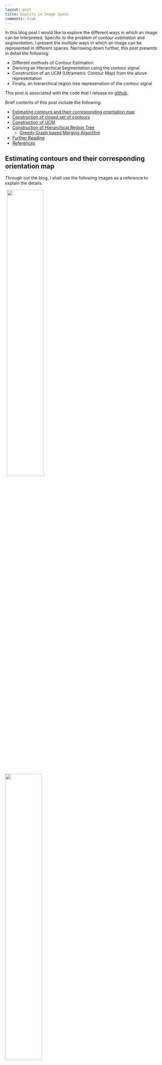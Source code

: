 ```yaml
---
layout: post
title: Duality in Image Space
comments: true
---
```


<script src="https://cdnjs.cloudflare.com/ajax/libs/mathjax/2.7.0/MathJax.js?config=TeX-AMS-MML_HTMLorMML" type="text/javascript"></script>

In this blog post I would like to explore the different ways in which an image can be interpreted. Specific to the problem of _contour estimation_ and _segmentation_, I present the multiple ways in which an image can be represented in different spaces. Narrowing down further, this post presents in detail the following:

- Different methods of Contour Estimation
- Deriving an Hierarchical Segmentation using the contour signal
- Construction of an UCM (Ultrametric Contour Map) from the above representation
- Finally, an hierarchical region tree represenation of the contour signal

This post is associated with the code that I release on [github](https://github.com/kvmanohar22/cob-chainer).

Brief contents of this post include the following:

- [Estimating contours and their corresponding orientation map](#est_contours)
- [Construction of closed set of contours](#construction)
- [Construction of UCM](#ucm)
- [Construction of Hierarchical Region Tree](#hier)
  - [Greedy Graph based Merging Algorithm](#greedy)
- [Further Reading](#further)
- [References](#ref)

<a name='est_contours'></a>
## Estimating contours and their corresponding orientation map

Through out the blog, I shall use the following images as a reference to explain the details.
<div class="fig figcenter fighighlight">
  <img src="./../images/y18intern/ucm/color.png" width="49%" style="margin-left:6px; margin-right:4px;">
  <img src="./../images/y18intern/ucm/depth.png" width="49%">
  <div class="figcaption">
    <b>Fig 1</b>: Test samples used in this post. Left: RGB image and right image is it's corresponding depth map. Although the depth map looks completely blank, it's not.
  </div>
</div>

The first task boils down to estimation of contours given an image. For the image given in Fig 1, the contours predicted from the network are as follows. These contours are predicted from the Convolutional Oriented Boundaries (COB) model.
<img src="./../images/y18intern/ucm/initial_contours.png" class="center">
<div class="figcaption">
 <b>Fig 2</b>: Initial contours predicted from the network. 
</div>
In the above contours diagram in Fig 2, the value at the location \\(\left(x, y\right)\\) can be interpreted as the probability that there is a contour at that particular location. Using the COB model, we also predict the orientations of the contours in the image which are presented in Fig 3. Note that we only predict quantized angles from 0 to \\(\pi\\) in multiples of \\(\pi/8\\).

<div class="fig figcenter fighighlight">
  <img src="./../images/y18intern/ucm/o1.png">
</div>
<div class="fig figcenter fighighlight">
  <img src="./../images/y18intern/ucm/o2.png">
  <div class="figcaption">
    <b>Fig 3</b>: Quantized orientations predicted from the network. From top-left to bottom-left in clock-wise direction from zero to 180 degree
  </div>
</div>

Note that in the above figure, at \\(\left(x, y, c_k\right) \enspace for \enspace k = 1, 2, ..., 8\\) location, each \\(c_k\\) represents the softmax probability (applied along the last dimension) that the pixel which is part of an edge has that quantized orientation. Taking the max. along the last dimension yields the orientation image for each pixel.

<img src="./../images/y18intern/ucm/max_angles.png" class="center">
<div class="figcaption">
 <b>Fig 4</b>: Taking the max among all the above 8 orientations, gives the overall orientation of the pixels in the image.
</div>

We next compute the learned orientation map into 8 orientations assigning a random angle between \\(0\\) and \\(\pi\\) radians for those pixels which do not have any strong responses at any of the quantized orientations resulting in the following orientation map.

<img src="./../images/y18intern/ucm/trained_orientations.png" class="center">
<div class="figcaption">
 <b>Fig 5</b>: Computing trained orientations from the above predicted quantized orientations
</div>

At this point, we have the contours estimation and the corresponding trained orientations predictd from the network.

Uncertaininity in the estimation of countours can be represented by a random variable which interprets the boundary strength as an estimate of the probability of that arc being a true contour. But what we are more interested in is the estimation of uncertainity in the segmentation of a region, which is not that straightforward. One highly exploited possibility is the **Ultrametric Contour Map (UCM)**. An UCM is represented as an hierarchy of regions. Further, an UCM is a real-valued image obtained by weighting each boundary by its scale of disappearance. For a given threshold (at a particular hieght of the tree) in such a tree representation, the output is a set of **closed** contours. In such a hierarchical tree representation, the leaves tend to be over-segmented (towards the bottom of the tree) and the top of the tree retain only regions with strong contours thus leading to under-segmentation. Between these two extremes there is a continous trade-off in the strength of boundary giving rise to an hierarchical set of regions at each level of the tree. Also note that for such a hierarchical representation, one must have the contours to obey the following two properties unlike the classical problem of low-level contour detection which allows those contours to be open curves.
- The contours must be closed
- The contours must be non-self intersecting

Well, with what we have in hand right now (the contuors and their corresponding orientations), we can neither guarantee that the contours are closed nor to be non-self intersecting. Estimation of closed set of contours is what we aim to solve in the following section.

<a name='construction'></a>
## Construction of closed set of contours

Watershed Transform is an algorithm which comes in handy here. This treats the image as a terrain in an euclidean space and starts to fill the basins with water until the water from different regions doesn't cross each other. This generates a closed set of regions which is what we desire. This takes as input the image and an initial set of markers (local minima) from which the water starts to fill the corresponding basin regions. This returns an output image representing the closed set of regions. Fig 6 and 7 depict the input and output to watershed tranform respectively.

<div class="fig figcenter fighighlight">
  <img src="./../images/y18intern/ucm/wt_input.png">
</div>
<div class="figcaption">
 <b>Fig 6</b>: Left: Input to watershed tranform. Middle: Local minima and on right is the image where the local minima are grouped together. This image is color coded. All the markers having the same color belong to the same basin.
</div>

<div class="fig figcenter fighighlight">
  <img src="./../images/y18intern/ucm/wt_output.png">
</div>
<div class="figcaption">
 <b>Fig 7</b>: Left: Output of watershed transform. On the right is the image with extracted boundaries.
</div>

But the problem? This comes with a major set back. It has a lot of noise and it over segments the regions as is evident from the above image. But what is more important is to retain those closed set of regions.

One way to retain this closed set of regions is to select the edges predicted from the above and replace the contour strength by the mean of the values from the original contours predicted from the network which results in the following. I also present a different strategy used to weight the contours referred as the Oriented Watershed Tranform (OWT).

<div class="fig figcenter fighighlight">
  <img src="./../images/y18intern/ucm/reweighting_comparison.png">
</div>
<div class="figcaption">
 <b>Fig 8</b>: Left: Naive way of weighting the contours. Right: Output of OWT. Note the strong horizontal contour signals along the slant contour towards the top-left of the left image.
</div>
Clearly, in the left image there are lot of artifacts than in the right image. And by artifacts I mean, a strong contour signal even though there isn't such in the original image. Why does this artifacts arise in the first place? The reason being simple. _Contour detectors produce spatially extended responses around strong boundaries_. When there is an edge with not so strong contour strength in the viscinity of a strong contour, it adds up in the mean producing a strong signal thus giving rise to artifacts. But the output of OWT resolves this issue to a certain extent which is quite evident from the above image.

Henceforth we use the reweighted contours from the right image from the above figure.

<a name='ucm'></a>
## Construction of UCM

Before the construction of Ultrametric Contour Map (UCM), what is an UCM anyway? An Ultrametric Contour Map is a real valued image obtained by weighting each boundary by its scale of disappearance. In such a representation, the strength of the contour represents the likelihood of that contour being a true boundary. **Most importantly** for any threshold \\(\alpha \in [0, 1]\\), the output is always a set of closed regions (contours).

<a name='hier'></a>
## Construction of Hierarchical Tree Region

There exists a duality between the UCM and an hierarchical region tree. One of the best illustration I found depicting such a duality is shown in the figure below.

<img src="./../images/y18intern/ucm/ucm2hier.png">
<div class="figcaption">
 <b>Fig 5</b>: Duality between UCM and a hierarchical region tree. Schematic view of the dual representation of a segmentation hierarchy as a region dendrogram and as an ultrametric contour map. (Source: MCG paper) 
</div>

Such a hierarchical region tree is obtained by merging contours from lowest contour strength to the highest contour strength. This leads to the construction of an hierarchical tree with tree size equal to the distinct number of contour strengths in the UCM. And at each level of the tree, the output is always a set of closed regions. Further, at the lowest level in the tree (leaves), the regions are over-segmented (have very fine detail) and as we go upper in the tree, the regions are more coarse in nature. Such a tree construction is referred to as the _Greedy Graph based Merging Algorithm_ which is presented below.

<a name='greedy'></a>
### Greedy Graph based Merging Algorithm

Let \\(\mathcal{P_o}\\) represent the minima of the regions of catchment basins, \\(\mathcal{K_o}\\) denote corresponding watershed arcs and \\(W\left(\mathcal{K_o} \right)\\) represent the measure of dissimilarity between the regions. In this case, the dissimilarity is the contour strength that separates two regions.

Such an hierarchy is constructed by a greedy graph-based region merging algorithm where the initial graph is defined as: \\( G = \left( \mathcal{P_o}, \mathcal{K_o}, W(\mathcal{K_o}) \right) \\)

$$
\begin{align}
   & 1. \enspace C^* = \underset{C \in \mathcal{K_o}}{argmin} \enspace W(C) \\
   & 2. \enspace \text{Let} \enspace R_1, R_2 \in \mathcal{P_o} \text{be the regions separated by} \enspace C^* \\
   & 3. \enspace Set \enspace R = R_1 \cup R_2 \\
   & 4. \enspace \mathcal{P_o} \leftarrow \mathcal{P_o} \sim \{R_1, R_2\} \cup {R} \enspace and \enspace \mathcal{K_o} \leftarrow \mathcal{K_o} \sim \{C^*\} \\
   & 5. \enspace \text{Stop if} \mathcal{K_o} \enspace \text{is empty} \\
\end{align}
$$


<a name='further'></a>
## Further Reading
In this blog post I explained about the construction of UCM and an hierarchical region tree from UCM. In the coming blog posts I will present the different things that can be accomplished by exploiting such a tree structure. These would be closely related to Image Segmentation / Semantic Segmentation / Instance Segmentation.


<a name='ref'></a>
## References

<div id="disqus_thread"></div>
<script>
(function() {
var d = document, s = d.createElement('script');
s.src = 'https://kvmanohar22-github-io.disqus.com/embed.js';
s.setAttribute('data-timestamp', +new Date());
(d.head || d.body).appendChild(s);
})();
</script>
<noscript>Please enable JavaScript to view the <a href="https://disqus.com/?ref_noscript">comments powered by Disqus.</a></noscript>

<script src="https://cdnjs.cloudflare.com/ajax/libs/mathjax/2.7.0/MathJax.js?config=TeX-AMS-MML_HTMLorMML" type="text/javascript"></script>
